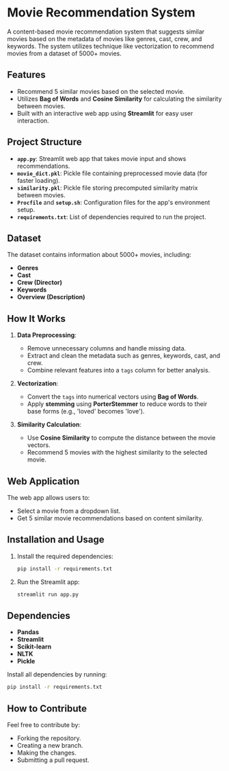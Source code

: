 # Movie Recommendation System 

A content-based movie recommendation system that suggests similar movies based on the metadata of movies like genres, cast, crew, and keywords. The system utilizes technique like vectorization to recommend movies from a dataset of 5000+ movies.

## Features
- Recommend 5 similar movies based on the selected movie.
- Utilizes **Bag of Words** and **Cosine Similarity** for calculating the similarity between movies.
- Built with an interactive web app using **Streamlit** for easy user interaction.

## Project Structure
- **`app.py`**: Streamlit web app that takes movie input and shows recommendations.
- **`movie_dict.pkl`**: Pickle file containing preprocessed movie data (for faster loading).
- **`similarity.pkl`**: Pickle file storing precomputed similarity matrix between movies.
- **`Procfile`** and **`setup.sh`**: Configuration files for the app's environment setup.
- **`requirements.txt`**: List of dependencies required to run the project.

## Dataset
The dataset contains information about 5000+ movies, including:
- **Genres**
- **Cast**
- **Crew (Director)**
- **Keywords**
- **Overview (Description)**

## How It Works
1. **Data Preprocessing**:
    - Remove unnecessary columns and handle missing data.
    - Extract and clean the metadata such as genres, keywords, cast, and crew.
    - Combine relevant features into a `tags` column for better analysis.
    
2. **Vectorization**:
    - Convert the `tags` into numerical vectors using **Bag of Words**.
    - Apply **stemming** using **PorterStemmer** to reduce words to their base forms (e.g., 'loved' becomes 'love').
    
3. **Similarity Calculation**:
    - Use **Cosine Similarity** to compute the distance between the movie vectors.
    - Recommend 5 movies with the highest similarity to the selected movie.

## Web Application
The web app allows users to:
- Select a movie from a dropdown list.
- Get 5 similar movie recommendations based on content similarity.

## Installation and Usage

1. Install the required dependencies:
   ```bash
   pip install -r requirements.txt
   ```
2. Run the Streamlit app:
   ```bash
   streamlit run app.py
   ```

## Dependencies
- **Pandas**
- **Streamlit**
- **Scikit-learn**
- **NLTK**
- **Pickle**

Install all dependencies by running:
```bash
pip install -r requirements.txt
```

## How to Contribute
Feel free to contribute by:
- Forking the repository.
- Creating a new branch.
- Making the changes.
- Submitting a pull request.
